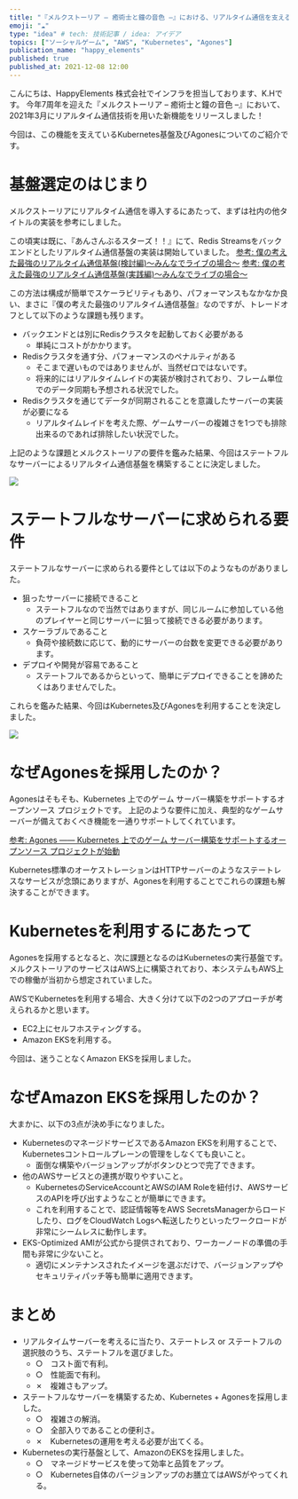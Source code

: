 ```yaml
---
title: "『メルクストーリア – 癒術士と鐘の音色 –』における、リアルタイム通信を支えるKubernetes基盤（前編）"
emoji: "☁"
type: "idea" # tech: 技術記事 / idea: アイデア
topics: ["ソーシャルゲーム", "AWS", "Kubernetes", "Agones"]
publication_name: "happy_elements"
published: true
published_at: 2021-12-08 12:00
---
```


こんにちは、HappyElements 株式会社でインフラを担当しております、K.Hです。
今年7周年を迎えた『メルクストーリア – 癒術士と鐘の音色 –』において、2021年3月にリアルタイム通信技術を用いた新機能をリリースしました！

今回は、この機能を支えているKubernetes基盤及びAgonesについてのご紹介です。

# 基盤選定のはじまり
メルクストーリアにリアルタイム通信を導入するにあたって、まずは社内の他タイトルの実装を参考にしました。

この頃実は既に、『あんさんぶるスターズ！！』にて、Redis Streamsをバックエンドとしたリアルタイム通信基盤の実装は開始していました。
[参考: 僕の考えた最強のリアルタイム通信基盤(検討編)〜みんなでライブの場合〜]( https://zenn.dev/happy_elements/articles/hekk_ac_20201224)
[参考: 僕の考えた最強のリアルタイム通信基盤(実践編)〜みんなでライブの場合〜]( https://zenn.dev/happy_elements/articles/hekk_ac_20201225 )

この方法は構成が簡単でスケーラビリティもあり、パフォーマンスもなかなか良い、まさに『僕の考えた最強のリアルタイム通信基盤』なのですが、トレードオフとして以下のような課題も残ります。

- バックエンドとは別にRedisクラスタを起動しておく必要がある
    - 単純にコストがかかります。
- Redisクラスタを通す分、パフォーマンスのペナルティがある
    - そこまで遅いものではありませんが、当然ゼロではないです。
    - 将来的にはリアルタイムレイドの実装が検討されており、フレーム単位でのデータ同期も予想される状況でした。
- Redisクラスタを通じてデータが同期されることを意識したサーバーの実装が必要になる
    - リアルタイムレイドを考えた際、ゲームサーバーの複雑さを1つでも排除出来るのであれば排除したい状況でした。

上記のような課題とメルクストーリアの要件を鑑みた結果、今回はステートフルなサーバーによるリアルタイム通信基盤を構築することに決定しました。

![](https://storage.googleapis.com/zenn-user-upload/4e535bef1897-20230313.png)

# ステートフルなサーバーに求められる要件
ステートフルなサーバーに求められる要件としては以下のようなものがありました。

- 狙ったサーバーに接続できること
    - ステートフルなので当然ではありますが、同じルームに参加している他のプレイヤーと同じサーバーに狙って接続できる必要があります。
- スケーラブルであること
    - 負荷や接続数に応じて、動的にサーバーの台数を変更できる必要があります。
- デプロイや開発が容易であること
    - ステートフルであるからといって、簡単にデプロイできることを諦めたくはありませんでした。

これらを鑑みた結果、今回はKubernetes及びAgonesを利用することを決定しました。

![](https://storage.googleapis.com/zenn-user-upload/d25db93519f3-20230313.png)

# なぜAgonesを採用したのか？
Agonesはそもそも、Kubernetes 上でのゲーム サーバー構築をサポートするオープンソース プロジェクトです。
上記のような要件に加え、典型的なゲームサーバーが備えておくべき機能を一通りサポートしてくれています。

[参考: Agones ―― Kubernetes 上でのゲーム サーバー構築をサポートするオープンソース プロジェクトが始動](https://cloud.google.com/blog/ja/products/gcp/introducing-agones-open-source-multiplayer-dedicated-game-server-hosting-built-on-kubernetes)

Kubernetes標準のオーケストレーションはHTTPサーバーのようなステートレスなサービスが念頭にありますが、Agonesを利用することでこれらの課題も解決することができます。

# Kubernetesを利用するにあたって
Agonesを採用するとなると、次に課題となるのはKubernetesの実行基盤です。
メルクストーリアのサービスはAWS上に構築されており、本システムもAWS上での稼働が当初から想定されていました。

AWSでKubernetesを利用する場合、大きく分けて以下の2つのアプローチが考えられるかと思います。

- EC2上にセルフホスティングする。
- Amazon EKSを利用する。

今回は、迷うことなくAmazon EKSを採用しました。

# なぜAmazon EKSを採用したのか？
大まかに、以下の3点が決め手になりました。

- KubernetesのマネージドサービスであるAmazon EKSを利用することで、Kubernetesコントロールプレーンの管理をしなくても良いこと。
    - 面倒な構築やバージョンアップがボタンひとつで完了できます。
- 他のAWSサービスとの連携が取りやすいこと。
    - KubernetesのServiceAccountとAWSのIAM Roleを紐付け、AWSサービスのAPIを呼び出すようなことが簡単にできます。
    - これを利用することで、認証情報等をAWS SecretsManagerからロードしたり、ログをCloudWatch Logsへ転送したりといったワークロードが非常にシームレスに動作します。
- EKS-Optimized AMIが公式から提供されており、ワーカーノードの準備の手間も非常に少ないこと。
    - 適切にメンテナンスされたイメージを選ぶだけで、バージョンアップやセキュリティパッチ等も簡単に適用できます。

# まとめ
- リアルタイムサーバーを考えるに当たり、ステートレス or ステートフルの選択肢のうち、ステートフルを選びました。
    - ○　コスト面で有利。
    - ○　性能面で有利。
    - ✗　複雑さもアップ。
- ステートフルなサーバーを構築するため、Kubernetes + Agonesを採用しました。
    -  ○　複雑さの解消。
    -  ○　全部入りであることの便利さ。
    -  ✗　Kubernetesの運用を考える必要が出てくる。
- Kubernetesの実行基盤として、AmazonのEKSを採用しました。
    - ○　マネージドサービスを使って効率と品質をアップ。
    - ○　Kubernetes自体のバージョンアップのお膳立てはAWSがやってくれる。
